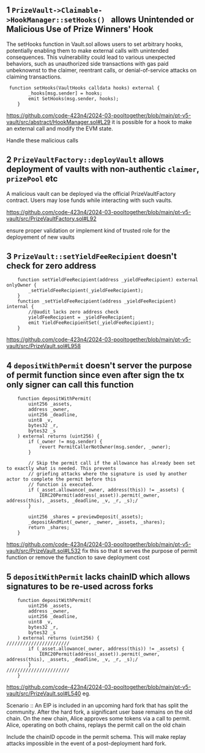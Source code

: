 

## 1 `PrizeVault->Claimable->HookManager::setHooks() ` allows Unintended or Malicious Use of Prize Winners' Hook
The setHooks function in Vault.sol allows users to set arbitrary hooks, potentially enabling them to make external calls with unintended consequences. This vulnerability could lead to various unexpected behaviors, such as unauthorized side transactions with gas paid unbeknownst to the claimer, reentrant calls, or denial-of-service attacks on claiming transactions.

```solidity
 function setHooks(VaultHooks calldata hooks) external {
        _hooks[msg.sender] = hooks;
        emit SetHooks(msg.sender, hooks);
    }
```
https://github.com/code-423n4/2024-03-pooltogether/blob/main/pt-v5-vault/src/abstract/HookManager.sol#L29
it is possible for a hook to make an external call and modify the EVM state.

Handle these malicious calls

## 2 `PrizeVaultFactory::deployVault` allows deployment of vaults with non-authentic `claimer`, `prizePool` etc


A malicious vault can be deployed via the official PrizeVaultFactory contract. Users may lose funds while interacting with such vaults.

https://github.com/code-423n4/2024-03-pooltogether/blob/main/pt-v5-vault/src/PrizeVaultFactory.sol#L92

ensure proper validation or implement kind of trusted role for the deployement of new vaults 


## 3 `PrizeVault::setYieldFeeRecipient` doesn't check for zero address 

```solidity
    function setYieldFeeRecipient(address _yieldFeeRecipient) external onlyOwner {
        _setYieldFeeRecipient(_yieldFeeRecipient);
    }
    function _setYieldFeeRecipient(address _yieldFeeRecipient) internal {
        //@audit lacks zero address check
        yieldFeeRecipient = _yieldFeeRecipient;
        emit YieldFeeRecipientSet(_yieldFeeRecipient);
    }

```
https://github.com/code-423n4/2024-03-pooltogether/blob/main/pt-v5-vault/src/PrizeVault.sol#L958

## 4 `depositWithPermit` doesn't server the purpose of permit function since even after sign the tx only signer can call this function
```solidity
    function depositWithPermit(
        uint256 _assets,
        address _owner,
        uint256 _deadline,
        uint8 _v,
        bytes32 _r,
        bytes32 _s
    ) external returns (uint256) {
        if (_owner != msg.sender) {
            revert PermitCallerNotOwner(msg.sender, _owner);
        }

        // Skip the permit call if the allowance has already been set to exactly what is needed. This prevents
        // griefing attacks where the signature is used by another actor to complete the permit before this
        // function is executed.
        if (_asset.allowance(_owner, address(this)) != _assets) {
            IERC20Permit(address(_asset)).permit(_owner, address(this), _assets, _deadline, _v, _r, _s);/
        }

        uint256 _shares = previewDeposit(_assets);
        _depositAndMint(_owner, _owner, _assets, _shares);
        return _shares;
    }
```
https://github.com/code-423n4/2024-03-pooltogether/blob/main/pt-v5-vault/src/PrizeVault.sol#L532
fix this so that it serves the purpose of permit function or remove the function to save deployment cost

## 5 `depositWithPermit` lacks chainID which  allows signatures to be re-used across forks


```solidity
    function depositWithPermit(
        uint256 _assets,
        address _owner,
        uint256 _deadline,
        uint8 _v,
        bytes32 _r,
        bytes32 _s
    ) external returns (uint256) {
///////////////////////
        if (_asset.allowance(_owner, address(this)) != _assets) {
            IERC20Permit(address(_asset)).permit(_owner, address(this), _assets, _deadline, _v, _r, _s);/
        }
///////////////////////
    }
```
https://github.com/code-423n4/2024-03-pooltogether/blob/main/pt-v5-vault/src/PrizeVault.sol#L540
eg. 

Scenario :: An EIP is included in an upcoming hard fork that has split
the community. After the hard fork, a significant user base remains on the old chain. On
the new chain, Alice approves some tokens via a call to permit. Alice,
operating on both chains, replays the permit call on the old chain 


Include the chainID opcode in the permit schema. This will make replay
attacks impossible in the event of a post-deployment hard fork.



